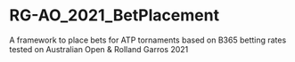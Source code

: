 # RG-AO_2021_BetPlacement

A framework to place bets for ATP tornaments based on B365 betting rates tested on Australian Open & Rolland Garros 2021
